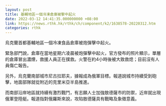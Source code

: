 ```yaml
---
layout: post
title: 基輔地區一個冷凍倉庫被擊中起火
date: 2022-03-12 14:41:35.000000000 +08:00
link: https://news.rthk.hk/rthk/ch/component/k2/1638578-20220312.htm
categories: rthk
---
```


烏克蘭首都基輔地區一個冷凍食品倉庫被炮彈擊中起火。

緊急部門說，倉庫在當地星期六凌晨被炮彈擊中起火，官方發布的照片顯示，單層的倉庫冒出濃煙，救援人員正在撲救。火警在約4小時後被大致救熄；目前沒有人員傷亡報告。
 
另外，烏克蘭南部城市尼古拉耶夫，據報成為俄軍目標。報道說城市持續受到砲擊，地面部隊就從附近的克里米亞半島推進。

而南部沿岸地區就持續有激烈戰鬥，有志願人士加強敖德薩市的防禦，近岸就出現俄軍登陸艇。報道指對俄羅斯來說，攻陷敖德薩具有戰略及象徵意義。
